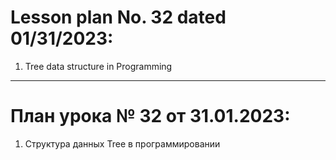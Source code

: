 # Lesson plan No. 32 dated 01/31/2023:

1. Tree data structure in Programming

_________________________________________________

# План урока № 32 от 31.01.2023:

1. Структура данных Tree в программировании

